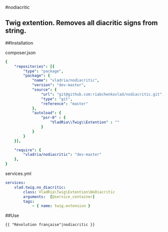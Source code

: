 #nodiacritic

Twig extention. Removes all diacritic signs from string. 
---
##Installation

composer.json
```yml
{
    "repositories": [{
        "type": "package",
        "package": {
            "name": "vladria/nodiacritic",
            "version": "dev-master",
            "source": {
                "url": "git@github.com:riabchenkovlad/nodiacritic.git",
                "type": "git",
                "reference": "master"
            },
            "autoload": {
                "psr-0" : {
                    "VladRia\\Twig\\Extention" : ""
                }
            }
        }
    }],

    "require": {
        "vladria/nodiacritic": "dev-master"
    },
}
```

services.yml
```yml
services:
    vlad.twig.no_diacritic:
        class: VladRia\Twig\Extention\NoDiacritic
        arguments:  [@service_container]
        tags:
            - { name: twig.extension }
```

##Use

```twig
{{ "Révolution française"|nodiacritic }}
```